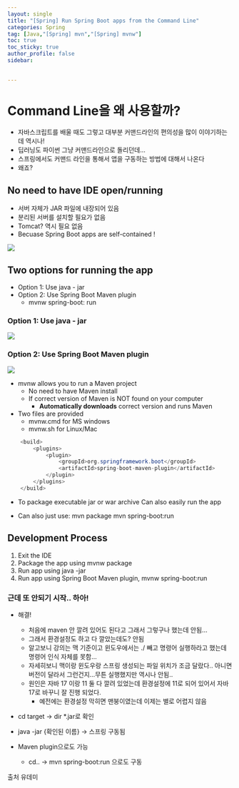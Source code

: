 ```yaml
---
layout: single
title: "[Spring] Run Spring Boot apps from the Command Line"
categories: Spring
tag: [Java,"[Spring] mvn","[Spring] mvnw"]
toc: true
toc_sticky: true
author_profile: false
sidebar:
     

---
```


# Command Line을 왜 사용할까?

- 자바스크립트를 배울 때도 그렇고 대부분 커맨드라인의 편의성을 많이 이야기하는데 역시나!
- 딥러닝도 파이썬 그냥 커맨드라인으로 돌리던데...
- 스프링에서도 커맨드 라인을 통해서 앱을 구동하는 방법에 대해서 나온다 
- 왜죠?

## No need to have IDE open/running
- 서버 자체가 JAR 파일에 내장되어 있음
- 분리된 서버를 설치할 필요가 없음
- Tomcat? 역시 필요 없음
- Becuase Spring Boot apps are self-contained !

![](https://i.imgur.com/QgitMgd.png)


## Two options for running the app
- Option 1: Use java - jar
- Option 2: Use Spring Boot Maven plugin
  - mvnw spring-boot: run

### Option 1: Use java - jar

![](https://i.imgur.com/QTpMAdr.png)

### Option 2: Use Spring Boot Maven plugin

![](https://i.imgur.com/3swi7Zs.png)

- mvnw allows you to run a Maven project
  - No need to have Maven install
  - If correct version of Maven is NOT found on your computer
    - **Automatically downloads** correct version and runs Maven
- Two files are provided
  - mvnw.cmd for MS windows
  - mvnw.sh for Linux/Mac

```java
    <build>
        <plugins>
            <plugin>
                <groupId>org.springframework.boot</groupId>
                <artifactId>spring-boot-maven-plugin</artifactId>
            </plugin>
        </plugins>
    </build>
```

- To package executable jar or war archive
  Can also easily run the app

- Can also just use: 
  mvn package
  mvn spring-boot:run

## Development Process

1. Exit the IDE
2. Package the app using mvnw package
3. Run app using java -jar
4. Run app using Spring Boot Maven plugin, mvnw spring-boot:run

### 근데 또 안되기 시작.. 하아!

- 해결!
  - 처음에 maven 안 깔려 있어도 된다고 그래서 그렇구나 했는데 안됨...
  - 그래서 환경설정도 하고 다 깔았는데도? 안됨
  - 알고보니 강의는 맥 기준이고 윈도우에서는 ./ 빼고 명령어 실행하라고 했는데 명령어 인식 자체를 못함...
  - 자세히보니 맥이랑 윈도우랑 스프링 생성되는 파일 위치가 조금 달랐다.. 아니면 버전이 달라서 그런건지...무튼 실행했지만 역시나 안됨..
  - 원인은 자바 17 이랑 11 둘 다 깔려 있었는데 환경설정에 11로 되어 있어서 자바 17로 바꾸니 잘 진행 되었다.
    - 예전에는 환경설정 막히면 맨붕이였는데 이제는 별로 어렵지 않음

- cd target -> dir *.jar로 확인
- java -jar {확인된 이름} -> 스프링 구동됨
- Maven plugin으로도 가능
  - cd.. -> mvn spring-boot:run 으로도 구동

출처 유데미
